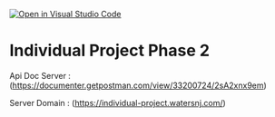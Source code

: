 [![Open in Visual Studio Code](https://classroom.github.com/assets/open-in-vscode-718a45dd9cf7e7f842a935f5ebbe5719a5e09af4491e668f4dbf3b35d5cca122.svg)](https://classroom.github.com/online_ide?assignment_repo_id=14281925&assignment_repo_type=AssignmentRepo)
# Individual Project Phase 2

Api Doc Server : 
(https://documenter.getpostman.com/view/33200724/2sA2xnx9em)

Server Domain : 
(https://individual-project.watersnj.com/)

